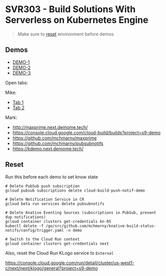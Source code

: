# SVR303 - Build Solutions With Serverless on Kubernetes Engine

> Make sure to [reset](#Reset) environment before demos

## Demos

* [DEMO-1](DEMO-1.md)
* [DEMO-2](DEMO-2.md)
* [DEMO-3](DEMO-3.md)

Open tabs:

Mike:
* [Tab 1](http://aerial-tiler.default.130.211.124.0.xip.io/preview?url=gs://3f23a0a4-3381-4382-b273-9f45e936b91b/analytics-ready/pansharpened/DIM_SPOT6_PMS_201809181528155_ORT_3317561101.tif#14/35.28942974756265/-77.58146996050691)
* [Tab 2](http://aerial-tiler.default.130.211.124.0.xip.io/preview?url=gs://3f23a0a4-3381-4382-b273-9f45e936b91b/analytics-ready/pansharpened/DIM_SPOT6_PMS_201809181528155_ORT_3317561101.tif&pmin=2&pmax=98&linearStretch=true#14/35.28942974756265/-77.58146996050691)

Mark:
* http://maxprime.next.demome.tech/
* https://console.cloud.google.com/cloud-build/builds?project=s9-demo
* https://github.com/mchmarny/maxprime
* https://github.com/mchmarny/pubsubnotifs
* https://kdemo.next.demome.tech/

## Reset

Run this before each demo to set know state

```shell
# Delete PubSub push subscription
gcloud pubsub subscriptions delete cloud-build-push-notif-demo

# Delete Notification Service in CR
gcloud beta run services delete pubsubnotifs

# Delete Knative Eventing Sources (subscriptions in PubSub, prevent dup notifications)
gcloud container clusters get-credentials kn-05
kubectl delete -f /go/src/github.com/mchmarny/knative-build-status-notifs/config/trigger.yaml -n demo

# Switch to the Cloud Run context
gcloud container clusters get-credentials next
```

Also, reset the Cloud Run KLogo service to `External`

https://console.cloud.google.com/run/detail/cluster/us-west1-c/next/next/klogo/general?project=s9-demo

